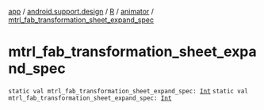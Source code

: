 [app](../../../index.md) / [android.support.design](../../index.md) / [R](../index.md) / [animator](index.md) / [mtrl_fab_transformation_sheet_expand_spec](./mtrl_fab_transformation_sheet_expand_spec.md)

# mtrl_fab_transformation_sheet_expand_spec

`static val mtrl_fab_transformation_sheet_expand_spec: `[`Int`](https://kotlinlang.org/api/latest/jvm/stdlib/kotlin/-int/index.html)
`static val mtrl_fab_transformation_sheet_expand_spec: `[`Int`](https://kotlinlang.org/api/latest/jvm/stdlib/kotlin/-int/index.html)
